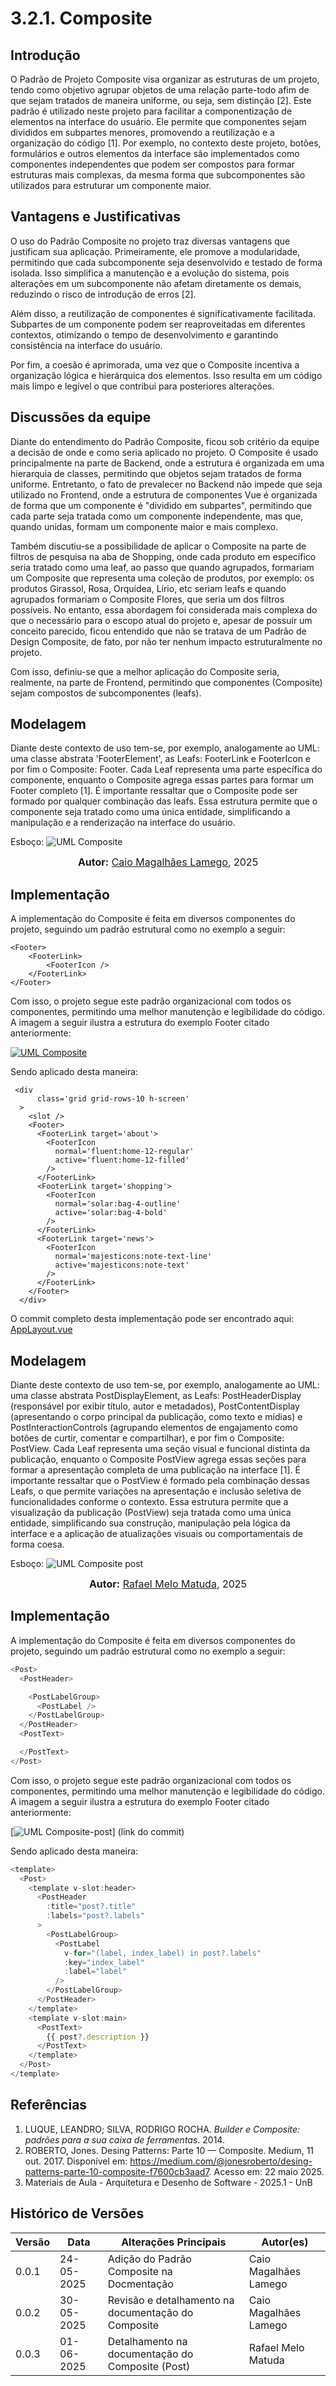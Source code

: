 # 3.2.1. Composite


## Introdução

O Padrão de Projeto Composite visa organizar as estruturas de um projeto, tendo como objetivo agrupar objetos de uma relação parte-todo afim de que sejam tratados de maneira uniforme, ou seja, sem distinção [2]. Este padrão é utilizado neste projeto para facilitar a componentização de elementos na interface do usuário. Ele permite que componentes sejam divididos em subpartes menores, promovendo a reutilização e a organização do código [1]. Por exemplo, no contexto deste projeto, botões, formulários e outros elementos da interface são implementados como componentes independentes que podem ser compostos para formar estruturas mais complexas, da mesma forma que subcomponentes são utilizados para estruturar um componente maior.    

## Vantagens e Justificativas

O uso do Padrão Composite no projeto traz diversas vantagens que justificam sua aplicação. Primeiramente, ele promove a modularidade, permitindo que cada subcomponente seja desenvolvido e testado de forma isolada. Isso simplifica a manutenção e a evolução do sistema, pois alterações em um subcomponente não afetam diretamente os demais, reduzindo o risco de introdução de erros [2].

Além disso, a reutilização de componentes é significativamente facilitada. Subpartes de um componente podem ser reaproveitadas em diferentes contextos, otimizando o tempo de desenvolvimento e garantindo consistência na interface do usuário.

Por fim, a coesão é aprimorada, uma vez que o Composite incentiva a organização lógica e hierárquica dos elementos. Isso resulta em um código mais limpo e legível o que contribui para posteriores alterações.

## Discussões da equipe

Diante do entendimento do Padrão Composite, ficou sob critério da equipe a decisão de onde e como seria aplicado no projeto. O Composite é usado principalmente na parte de Backend, onde a estrutura é organizada em uma hierarquia de classes, permitindo que objetos sejam tratados de forma uniforme. Entretanto, o fato de prevalecer no Backend não impede que seja utilizado no Frontend, onde a estrutura de componentes Vue é organizada de forma que um componente é "dividido em subpartes", permitindo que cada parte seja tratada como um componente independente, mas que, quando unidas, formam um componente maior e mais complexo.

Também discutiu-se a possibilidade de aplicar o Composite na parte de filtros de pesquisa na aba de Shopping, onde cada produto em específico seria tratado como uma leaf, ao passo que quando agrupados, formariam um Composite que representa uma coleção de produtos, por exemplo: os produtos Girassol, Rosa, Orquídea, Lírio, etc seriam leafs e quando agrupados formariam o Composite Flores, que seria um dos filtros possíveis. No entanto, essa abordagem foi considerada mais complexa do que o necessário para o escopo atual do projeto e, apesar de possuir um conceito parecido, ficou entendido que não se tratava de um Padrão de Design Composite, de fato, por não ter nenhum impacto estruturalmente no projeto.

Com isso, definiu-se que a melhor aplicação do Composite seria, realmente, na parte de Frontend, permitindo que componentes (Composite) sejam compostos de subcomponentes (leafs).

## Modelagem

Diante deste contexto de uso tem-se, por exemplo, analogamente ao UML: uma classe abstrata 'FooterElement', as Leafs: FooterLink e FooterIcon e por fim o Composite: Footer. Cada Leaf representa uma parte específica do componente, enquanto o Composite agrega essas partes para formar um Footer completo [1]. É importante ressaltar que o Composite pode ser formado por qualquer combinação das leafs. Essa estrutura permite que o componente seja tratado como uma única entidade, simplificando a manipulação e a renderização na interface do usuário.

Esboço:
![UML Composite](../../assets/compositeDiagram.png)

<font size="3"><p style="text-align: center"><b>Autor:</b> [Caio Magalhães Lamego](https://github.com/caiolamego), 2025 </p></font>

## Implementação
A implementação do Composite é feita em diversos componentes do projeto, seguindo um padrão estrutural como no exemplo a seguir:

```vue
<Footer>
    <FooterLink>
        <FooterIcon />
    </FooterLink>
</Footer>
```
Com isso, o projeto segue este padrão organizacional com todos os componentes, permitindo uma melhor manutenção e legibilidade do código. A imagem a seguir ilustra a estrutura do exemplo Footer citado anteriormente:

[![UML Composite](../../assets/FooterComposite.png)](https://github.com/UnBArqDsw2025-1-Turma02/2025.1-T02-G3_PlanteVcMesmo_Entrega_03/blob/dev/frontend/src/layouts/AppLayout.vue)

Sendo aplicado desta maneira:

```vue
 <div
      class='grid grid-rows-10 h-screen'
  >
    <slot />
    <Footer>
      <FooterLink target='about'>
        <FooterIcon
          normal='fluent:home-12-regular'
          active='fluent:home-12-filled'
        />
      </FooterLink>
      <FooterLink target='shopping'>
        <FooterIcon
          normal='solar:bag-4-outline'
          active='solar:bag-4-bold'
        />
      </FooterLink>
      <FooterLink target='news'>
        <FooterIcon
          normal='majesticons:note-text-line'
          active='majesticons:note-text'
        />
      </FooterLink>
    </Footer>
  </div>
```
O commit completo desta implementação pode ser encontrado aqui: [AppLayout.vue](https://github.com/UnBArqDsw2025-1-Turma02/2025.1-T02-G3_PlanteVcMesmo_Entrega_03/commit/304e3f4f1087c6e578c69702039e3648be0f9591)

## Modelagem
Diante deste contexto de uso tem-se, por exemplo, analogamente ao UML: uma classe abstrata PostDisplayElement, as Leafs: PostHeaderDisplay (responsável por exibir título, autor e metadados), PostContentDisplay (apresentando o corpo principal da publicação, como texto e mídias) e PostInteractionControls (agrupando elementos de engajamento como botões de curtir, comentar e compartilhar), e por fim o Composite: PostView. Cada Leaf representa uma seção visual e funcional distinta da publicação, enquanto o Composite PostView agrega essas seções para formar a apresentação completa de uma publicação na interface [1]. É importante ressaltar que o PostView é formado pela combinação dessas Leafs, o que permite variações na apresentação e inclusão seletiva de funcionalidades conforme o contexto. Essa estrutura permite que a visualização da publicação (PostView) seja tratada como uma única entidade, simplificando sua construção, manipulação pela lógica da interface e a aplicação de atualizações visuais ou comportamentais de forma coesa.

Esboço:
![UML Composite post](../../assets/postdiagram.png)

<font size="3"><p style="text-align: center"><b>Autor:</b> [Rafael Melo Matuda](https://github.com/rmatuda), 2025 </p></font>

## Implementação
A implementação do Composite é feita em diversos componentes do projeto, seguindo um padrão estrutural como no exemplo a seguir:
```ts
<Post>
  <PostHeader>

    <PostLabelGroup>
      <PostLabel />
    </PostLabelGroup>
  </PostHeader>
  <PostText>

  </PostText>
</Post>
```
Com isso, o projeto segue este padrão organizacional com todos os componentes, permitindo uma melhor manutenção e legibilidade do código. A imagem a seguir ilustra a estrutura do exemplo Footer citado anteriormente:

[![UML Composite-post](../../assets/postcomposite.png)]
(link do commit)

Sendo aplicado desta maneira:
```ts
<template>
  <Post>
    <template v-slot:header>
      <PostHeader
        :title="post?.title"
        :labels="post?.labels"
      >
        <PostLabelGroup>
          <PostLabel
            v-for="(label, index_label) in post?.labels"
            :key="index_label"
            :label="label"
          />
        </PostLabelGroup>
      </PostHeader>
    </template>
    <template v-slot:main>
      <PostText>
        {{ post?.description }}
      </PostText>
    </template>
  </Post>
</template>
```

## Referências

1. LUQUE, LEANDRO; SILVA, RODRIGO ROCHA. *Builder e Composite: padrões para a sua caixa de ferramentas*. 2014.
2. ROBERTO, Jones. Desing Patterns: Parte 10 — Composite. Medium, 11 out. 2017. Disponível em: <https://medium.com/@jonesroberto/desing-patterns-parte-10-composite-f7600cb3aad7>. Acesso em: 22 maio 2025.
3. Materiais de Aula - Arquitetura e Desenho de Software - 2025.1 - UnB


## Histórico de Versões

| Versão | Data       | Alterações Principais                             | Autor(es)        |
|--------|------------|---------------------------------------------------| ---------------- |
| 0.0.1  | 24-05-2025 | Adição do Padrão Composite na Docmentação         | Caio Magalhães Lamego
| 0.0.2  | 30-05-2025 | Revisão e detalhamento na documentação do Composite   | Caio Magalhães Lamego |
| 0.0.3  | 01-06-2025 | Detalhamento na documentação do Composite (Post)  | Rafael Melo Matuda |
